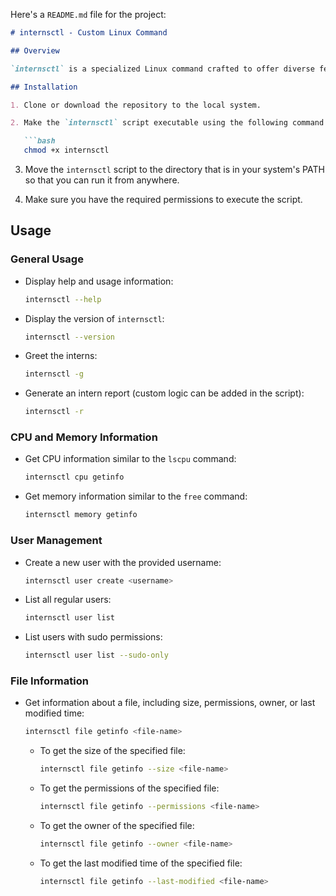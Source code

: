 Here's a `README.md` file for the project:

```markdown
# internsctl - Custom Linux Command

## Overview

`internsctl` is a specialized Linux command crafted to offer diverse features for system administrators and interns alike. This command enables users to retrieve details about the CPU, memory, and files on their server. It also facilitates the creation of new users and provides a list of existing users, including those with sudo privileges.

## Installation

1. Clone or download the repository to the local system.

2. Make the `internsctl` script executable using the following command:

   ```bash
   chmod +x internsctl
   ```

3. Move the `internsctl` script to the directory that is in your system's PATH so that you can run it from anywhere.

4. Make sure you have the required permissions to execute the script.

## Usage

### General Usage

- Display help and usage information:

   ```bash
   internsctl --help
   ```

- Display the version of `internsctl`:

   ```bash
   internsctl --version
   ```

- Greet the interns:

   ```bash
   internsctl -g
   ```

- Generate an intern report (custom logic can be added in the script):

   ```bash
   internsctl -r
   ```

### CPU and Memory Information

- Get CPU information similar to the `lscpu` command:

   ```bash
   internsctl cpu getinfo
   ```

- Get memory information similar to the `free` command:

   ```bash
   internsctl memory getinfo
   ```

### User Management

- Create a new user with the provided username:

   ```bash
   internsctl user create <username>
   ```

- List all regular users:

   ```bash
   internsctl user list
   ```

- List users with sudo permissions:

   ```bash
   internsctl user list --sudo-only
   ```

### File Information

- Get information about a file, including size, permissions, owner, or last modified time:

   ```bash
   internsctl file getinfo <file-name>
   ```

   - To get the size of the specified file:

     ```bash
     internsctl file getinfo --size <file-name>
     ```

   - To get the permissions of the specified file:

     ```bash
     internsctl file getinfo --permissions <file-name>
     ```

   - To get the owner of the specified file:

     ```bash
     internsctl file getinfo --owner <file-name>
     ```

   - To get the last modified time of the specified file:

     ```bash
     internsctl file getinfo --last-modified <file-name>
     ```


```

